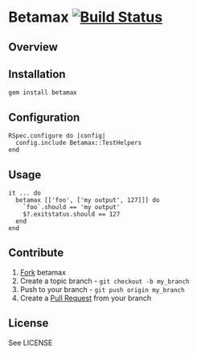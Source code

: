 # Betamax [![Build Status](https://secure.travis-ci.org/stackbuilders/betamax.png)](http://travis-ci.org/stackbuilders/betamax)

## Overview

## Installation

    gem install betamax

## Configuration

    RSpec.configure do |config|
      config.include Betamax::TestHelpers
    end

## Usage

    it ... do
      betamax [['foo', ['my output', 127]]] do
        `foo`.should == 'my output'
        $?.exitstatus.should == 127
      end
    end

## Contribute

1. [Fork](http://help.github.com/forking/) betamax
2. Create a topic branch - `git checkout -b my_branch`
3. Push to your branch - `git push origin my_branch`
4. Create a [Pull Request](http://help.github.com/pull-requests/) from your branch

## License

See LICENSE

